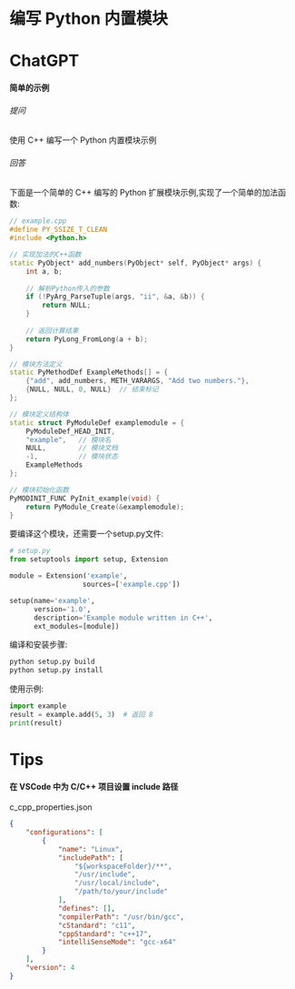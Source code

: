 # 编写 Python 内置模块

# ChatGPT

#### 简单的示例

###### 提问

使用 C++ 编写一个 Python 内置模块示例

###### 回答

下面是一个简单的 C++ 编写的 Python 扩展模块示例,实现了一个简单的加法函数:

```cpp
// example.cpp
#define PY_SSIZE_T_CLEAN
#include <Python.h>

// 实现加法的C++函数
static PyObject* add_numbers(PyObject* self, PyObject* args) {
    int a, b;
    
    // 解析Python传入的参数
    if (!PyArg_ParseTuple(args, "ii", &a, &b)) {
        return NULL;
    }
    
    // 返回计算结果
    return PyLong_FromLong(a + b);
}

// 模块方法定义
static PyMethodDef ExampleMethods[] = {
    {"add", add_numbers, METH_VARARGS, "Add two numbers."},
    {NULL, NULL, 0, NULL}  // 结束标记
};

// 模块定义结构体
static struct PyModuleDef examplemodule = {
    PyModuleDef_HEAD_INIT,
    "example",   // 模块名
    NULL,        // 模块文档
    -1,          // 模块状态
    ExampleMethods
};

// 模块初始化函数
PyMODINIT_FUNC PyInit_example(void) {
    return PyModule_Create(&examplemodule);
}
```

要编译这个模块，还需要一个setup.py文件:

```py
# setup.py
from setuptools import setup, Extension

module = Extension('example',
                  sources=['example.cpp'])

setup(name='example',
      version='1.0',
      description='Example module written in C++',
      ext_modules=[module])
```

编译和安装步骤:

```sh
python setup.py build
python setup.py install
```

使用示例:
```py
import example
result = example.add(5, 3)  # 返回 8
print(result)
```



# Tips

#### 在 VSCode 中为 C/C++ 项目设置 include 路径

c_cpp_properties.json

```json
{
    "configurations": [
        {
            "name": "Linux",
            "includePath": [
                "${workspaceFolder}/**",
                "/usr/include",
                "/usr/local/include",
                "/path/to/your/include"
            ],
            "defines": [],
            "compilerPath": "/usr/bin/gcc",
            "cStandard": "c11",
            "cppStandard": "c++17",
            "intelliSenseMode": "gcc-x64"
        }
    ],
    "version": 4
}
```